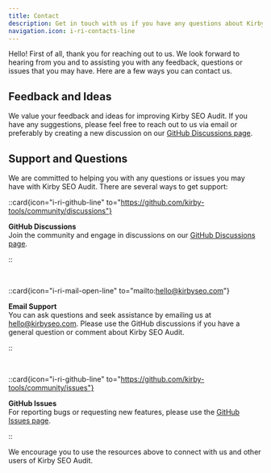 ```yaml
---
title: Contact
description: Get in touch with us if you have any questions about Kirby SEO Audit.
navigation.icon: i-ri-contacts-line
---
```


Hello! First of all, thank you for reaching out to us. We look forward to hearing from you and to assisting you with any feedback, questions or issues that you may have. Here are a few ways you can contact us.

## Feedback and Ideas

We value your feedback and ideas for improving Kirby SEO Audit. If you have any suggestions, please feel free to reach out to us via email or preferably by creating a new discussion on our [GitHub Discussions page](https://github.com/kirby-tools/community/discussions).

## Support and Questions

We are committed to helping you with any questions or issues you may have with Kirby SEO Audit. There are several ways to get support:

::card{icon="i-ri-github-line" to="https://github.com/kirby-tools/community/discussions"}

**GitHub Discussions**<br>
Join the community and engage in discussions on our [GitHub Discussions page](https://github.com/kirby-tools/community/discussions).

::

<br>

::card{icon="i-ri-mail-open-line" to="mailto:hello@kirbyseo.com"}

**Email Support**<br>
You can ask questions and seek assistance by emailing us at [hello@kirbyseo.com](mailto:hello@kirbyseo.com). Please use the GitHub discussions if you have a general question or comment about Kirby SEO Audit.

::

<br>

::card{icon="i-ri-github-line" to="https://github.com/kirby-tools/community/issues"}

**GitHub Issues**<br>
For reporting bugs or requesting new features, please use the [GitHub Issues page](https://github.com/kirby-tools/community/issues).

::

We encourage you to use the resources above to connect with us and other users of Kirby SEO Audit.

